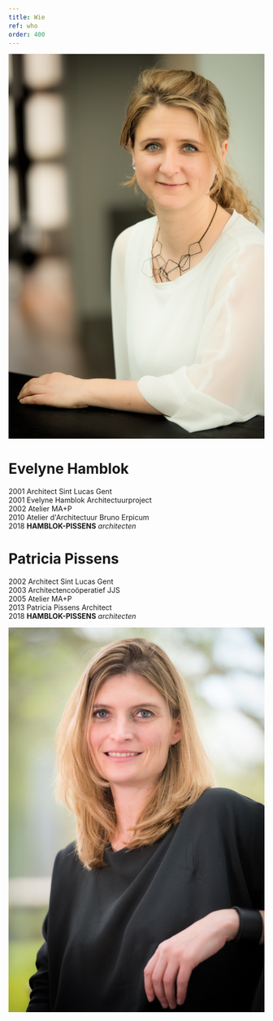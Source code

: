 ```yaml
---
title: Wie
ref: who
order: 400
---
```

![Evelyne Hamblok](/assets/who/2018-architect-Evelyne-en-Patricia-HR-WillemDeLeeuw-14.jpg "Evelyne Hamblok")

# Evelyne Hamblok

2001 Architect Sint Lucas Gent  
2001 Evelyne Hamblok Architectuurproject  
2002 Atelier MA+P  
2010 Atelier d'Architectuur Bruno Erpicum  
2018 **HAMBLOK-PISSENS** *architecten*  

# Patricia Pissens

2002 Architect Sint Lucas Gent  
2003 Architectencoöperatief JJS  
2005 Atelier MA+P  
2013 Patricia Pissens Architect  
2018 **HAMBLOK-PISSENS** *architecten*  

![Patricia Pissens](/assets/who/2018-architect-Evelyne-en-Patricia-HR-WillemDeLeeuw-7.jpg "Patricia Pissens")
